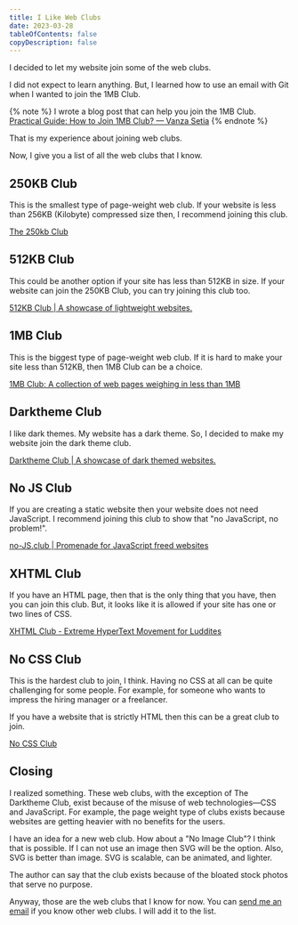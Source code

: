 ```yaml
---
title: I Like Web Clubs
date: 2023-03-28
tableOfContents: false
copyDescription: false
---
```


I decided to let my website join some of the web clubs.

I did not expect to learn anything. But, I learned how to use an email with Git when I wanted to join the 1MB Club.

{% note %}
I wrote a blog post that can help you join the 1MB Club. <a href="/blog/practical-guide-how-to-join-1mb-club/">Practical Guide: How to Join 1MB Club? — Vanza Setia</a>
{% endnote %}

That is my experience about joining web clubs.

Now, I give you a list of all the web clubs that I know.

## 250KB Club

This is the smallest type of page-weight web club. If your website is less than 256KB (Kilobyte) compressed size then, I recommend joining this club.

[The 250kb Club](https://250kb.club/)

## 512KB Club

This could be another option if your site has less than 512KB in size. If your website can join the 250KB Club, you can try joining this club too.

[512KB Club | A showcase of lightweight websites.](https://512kb.club/)

## 1MB Club

This is the biggest type of page-weight web club. If it is hard to make your site less than 512KB, then 1MB Club can be a choice.

[1MB Club: A collection of web pages weighing in less than 1MB](https://1mb.club/)

## Darktheme Club

I like dark themes. My website has a dark theme. So, I decided to make my website join the dark theme club.

[Darktheme Club | A showcase of dark themed websites.](https://darktheme.club/)

## No JS Club

If you are creating a static website then your website does not need JavaScript. I recommend joining this club to show that "no JavaScript, no problem!".

[no-JS.club | Promenade for JavaScript freed websites](https://no-js.club/)

## XHTML Club

If you have an HTML page, then that is the only thing that you have, then you can join this club. But, it looks like it is allowed if your site has one or two lines of CSS.

[XHTML Club - Extreme HyperText Movement for Luddites](https://xhtml.club/)

## No CSS Club

This is the hardest club to join, I think. Having no CSS at all can be quite challenging for some people. For example, for someone who wants to impress the hiring manager or a freelancer.

If you have a website that is strictly HTML then this can be a great club to join.

[No CSS Club](https://nocss.club/)

## Closing

I realized something. These web clubs, with the exception of The Darktheme Club, exist because of the misuse of web technologies—CSS and JavaScript. For example, the page weight type of clubs exists because websites are getting heavier with no benefits for the users.

I have an idea for a new web club. How about a "No Image Club"? I think that is possible. If I can not use an image then SVG will be the option. Also, SVG is better than image. SVG is scalable, can be animated, and lighter.

The author can say that the club exists because of the bloated stock photos that serve no purpose.

Anyway, those are the web clubs that I know for now. You can [send me an email](mailto:venusbumi2@gmail.com) if you know other web clubs. I will add it to the list.
